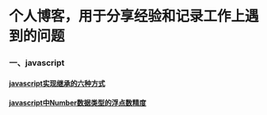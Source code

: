 # 个人博客，用于分享经验和记录工作上遇到的问题

### 一、javascript
#### [javascript实现继承的六种方式](https://github.com/daytoywhy/cxx-blog/issues/1)
#### [javascript中Number数据类型的浮点数精度](https://github.com/daytoywhy/cxx-blog/issues/2)
